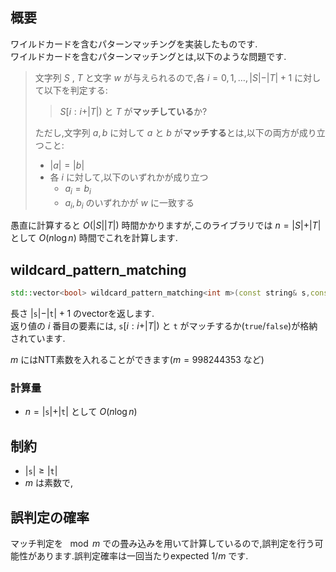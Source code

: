 ## 概要
ワイルドカードを含むパターンマッチングを実装したものです.\
ワイルドカードを含むパターンマッチングとは,以下のような問題です.

> 文字列 $S$ , $T$ と文字 $w$ が与えられるので,各 $i=0,1,\dots,\vert S \vert - \vert T \vert +1$ に対して以下を判定する:
> > $S[i:i+\vert T \vert)$ と $T$ が**マッチしている**か?
>
> ただし,文字列 $a,b$ に対して $a$ と $b$ が**マッチする**とは,以下の両方が成り立つこと:
> - $\vert a \vert = \vert b \vert$
> - 各 $i$ に対して,以下のいずれかが成り立つ
>   - $a_i=b_i$
>   - $a_i,b_i$ のいずれかが $w$ に一致する

愚直に計算すると $O(\vert S \vert \vert T \vert)$ 時間かかりますが,このライブラリでは $n=\vert S \vert + \vert T \vert$ として $O(n\log n)$ 時間でこれを計算します.

## wildcard_pattern_matching
```cpp
std::vector<bool> wildcard_pattern_matching<int m>(const string& s,const string& t,char wildcard)
```
長さ $\vert \mathtt{s} \vert - \vert \mathtt{t} \vert +1$ のvectorを返します.\
返り値の $i$ 番目の要素には, $\mathtt{s} [i:i+\vert T \vert)$ と $\mathtt{t}$ がマッチするか(`true`/`false`)が格納されています.

$m$ にはNTT素数を入れることができます($m=998244353$ など)
### 計算量
- $n=\vert \mathtt{s} \vert + \vert \mathtt{t} \vert$ として $O(n\log n)$

## 制約
- $\vert \mathtt{s} \vert\geq\vert \mathtt{t} \vert$
- $m$ は素数で,

## 誤判定の確率
マッチ判定を $\mod m$ での畳み込みを用いて計算しているので,誤判定を行う可能性があります.誤判定確率は一回当たりexpected $1/m$ です.